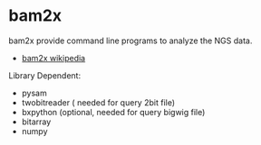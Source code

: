 bam2x
=====
bam2x provide command line programs to analyze the NGS data.

- [bam2x wikipedia](http://bam2xwiki.appspot.com/)


Library Dependent:
- pysam
- twobitreader  ( needed for query 2bit file)
- bxpython (optional, needed for query bigwig file)
- bitarray
- numpy

